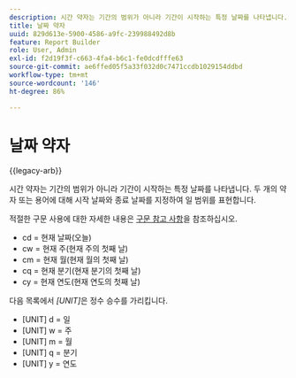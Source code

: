 ```yaml
---
description: 시간 약자는 기간의 범위가 아니라 기간이 시작하는 특정 날짜를 나타냅니다. 기간의 범위는 두 개의 시간 약자(또는 용어)에 대해 시작 및 종료 날짜를 지정하여 표현됩니다.
title: 날짜 약자
uuid: 829d613e-5900-4586-a9fc-239988492d8b
feature: Report Builder
role: User, Admin
exl-id: f2d19f3f-c663-4fa4-b6c1-fe0dcdfffe63
source-git-commit: ae6ffed05f5a33f032d0c7471ccdb1029154ddbd
workflow-type: tm+mt
source-wordcount: '146'
ht-degree: 86%

---
```


# 날짜 약자

{{legacy-arb}}

시간 약자는 기간의 범위가 아니라 기간이 시작하는 특정 날짜를 나타냅니다. 두 개의 약자 또는 용어에 대해 시작 날짜와 종료 날짜를 지정하여 일 범위를 표현합니다.

적절한 구문 사용에 대한 자세한 내용은 [구문 참고 사항](/help/analyze/legacy-report-builder/data-requests/configuring-report-dates/c-customized-date-expressions/examples-of-date-ranges-using-customized-expressions.md#section_555D6563B2D94FA3BDD801DC0B8C289D)을 참조하십시오.

* cd = 현재 날짜(오늘)
* cw = 현재 주(현재 주의 첫째 날)
* cm = 현재 월(현재 월의 첫째 날)
* cq = 현재 분기(현재 분기의 첫째 날)
* cy = 현재 연도(현재 연도의 첫째 날)

다음 목록에서 *[UNIT]*&#x200B;은 정수 승수를 가리킵니다.

* [UNIT] d = 일
* [UNIT] w = 주
* [UNIT] m = 월
* [UNIT] q = 분기
* [UNIT] y = 연도
